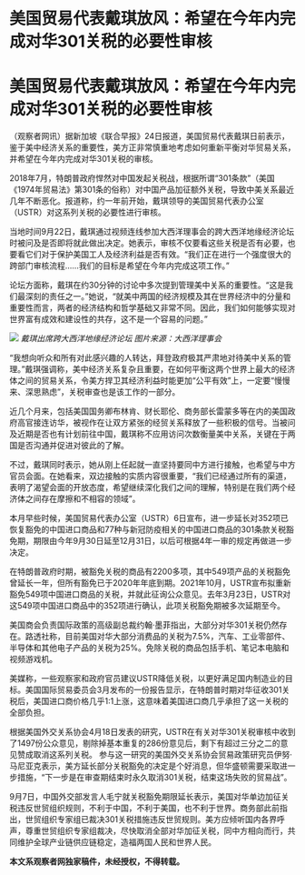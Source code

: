 # 美国贸易代表戴琪放风：希望在今年内完成对华301关税的必要性审核

# 美国贸易代表戴琪放风：希望在今年内完成对华301关税的必要性审核

（观察者网讯）据新加坡《联合早报》24日报道，美国贸易代表戴琪日前表示，鉴于美中经济关系的重要性，美方正非常慎重地考虑如何重新平衡对华贸易关系，并希望在今年内完成对华301关税的审核。

2018年7月，特朗普政府悍然对中国发起关税战，根据所谓“301条款”（美国《1974年贸易法》第301条的俗称）对中国产品加征额外关税，导致中美关系最近几年不断恶化。报道称，约一年前开始，戴琪领导的美国贸易代表办公室（USTR）对这系列关税的必要性进行审核。

当地时间9月22日，戴琪通过视频连线参加大西洋理事会的跨大西洋地缘经济论坛时被问及是否即将就此做出决定。她表示，审核不仅要看这些关税是否有必要，也要看它们对于保护美国工人及经济利益是否有效。“我们正在进行一个强度很大的跨部门审核流程……我们的目标是希望在今年内完成这项工作。”

论坛方面称，戴琪在约30分钟的讨论中多次提到管理美中关系的重要性。“这是我们最深刻的责任之一。”她说，“就美中两国的经济规模及其在世界经济中的分量和重要性而言，两者的经济结构和哲学基础又非常不同。因此，我们如何能够实现对世界富有成效和建设性的共存，这不是一个容易的问题。”

![](https://inews.gtimg.com/om_bt/OOGE_zWogZuTL5IJRI0PMJAwljN4h5meYIgf3iaiu6oi0AA/1000)
_戴琪出席跨大西洋地缘经济论坛 图片来源：大西洋理事会_

“我想向听众和所有对此感兴趣的人转达，拜登政府极其严肃地对待美中关系的管理。”戴琪强调称，美中经济关系复杂且重要，在如何平衡这两个世界上最大的经济体之间的贸易关系，令美方捍卫其经济利益时能更加“公平有效”上，一定要“慢慢来、深思熟虑”，关税审查也是该工作的一部分。

近几个月来，包括美国国务卿布林肯、财长耶伦、商务部长雷蒙多等在内的美国政府高官接连访华，被视作在让双方紧张的经贸关系释放了一些积极的信号。当被问及近期是否也有计划前往中国，戴琪称不应用访问次数衡量美中关系，关键在于两国是否沟通并促进对彼此的了解。

不过，戴琪同时表示，她从刚上任起就一直坚持要同中方进行接触，也希望与中方官员会面。在她看来，双边接触的实质内容很重要，“我们已经通过所有的渠道，表明了渴望会面的开放态度，希望继续深化我们之间的理解，特别是在我们两个经济体之间存在摩擦和不相容的领域”。

本月早些时候，美国贸易代表办公室（USTR）6日宣布，进一步延长对352项已恢复豁免的中国进口商品和77种与新冠防疫相关的中国进口商品的301条款关税豁免期，期限由今年9月30日延至12月31日，以后可根据4年一审的规定再做进一步决定。

在特朗普政府时期，被豁免关税的商品有2200多项，其中549项产品的关税豁免曾延长一年，但所有豁免已于2020年年底到期。2021年10月，USTR宣布拟重新豁免549项中国进口商品的关税，并就此征询公众意见。去年3月23日，USTR对这549项中国进口商品中的352项进行确认，此项关税豁免期被多次延期至今。

美国商会负责国际政策的高级副总裁约翰·墨菲指出，大部分对华301关税仍然存在。路透社称，目前美国对华大部分消费品的关税为7.5%，汽车、工业零部件、半导体和其他电子产品的关税为25%。免除关税的商品包括手机、笔记本电脑和视频游戏机。

美媒称，一些观察家和政府官员建议USTR降低关税，以更好满足国内制造业的目标。美国国际贸易委员会3月发布的一份报告显示，在特朗普时期对华征收301关税后，美国进口商价格几乎1:1上涨，这意味着美国进口商几乎承担了这一关税的全部负担。

根据美国外交关系协会4月18日发表的研究，USTR在有关对华301关税审核中收到了1497份公众意见，剔除掉基本重复的286份意见后，剩下有超过三分之二的意见赞成取消这系列关税。
参与这一研究的美国外交关系协会贸易政策研究员伊努·马尼亚克表示，美方延长部分关税豁免的决定是个好消息，但华盛顿需要采取进一步措施，“下一步是在审查期结束时永久取消301关税，结束这场失败的贸易战”。

9月7日，中国外交部发言人毛宁就关税豁免期限延长表示，美国对华单边加征关税违反世贸组织规则，不利于中国，不利于美国，也不利于世界。商务部此前指出，世贸组织专家组已裁决301关税措施违反世贸规则。美方应倾听国内各界呼声，尊重世贸组织专家组裁决，尽快取消全部对华加征关税，同中方相向而行，共同维护全球产业链供应链稳定，造福两国人民和世界人民。

**本文系观察者网独家稿件，未经授权，不得转载。**

